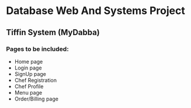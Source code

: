 # Database Web And Systems Project
## Tiffin System (MyDabba)

### Pages to be included:

* Home page
* Login page
* SignUp page
* Chef Registration
* Chef Profile
* Menu page
* Order/Billing page
